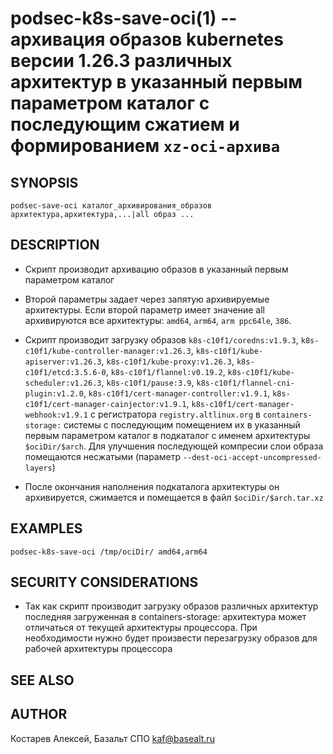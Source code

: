 podsec-k8s-save-oci(1) -- архивация образов kubernetes версии 1.26.3 различных архитектур в указанный первым параметром каталог c последующим сжатием и формированием `xz-oci-архива`
================================

## SYNOPSIS

`podsec-save-oci каталог_архивирования_образов архитектура,архитектура,...|all образ ...`

## DESCRIPTION

- Скрипт производит архивацию образов в указанный первым параметром каталог

- Второй параметры задает через запятую архивируемые архитектуры. Если второй параметр имеет значение all архивируются все архитектуры: `amd64`, `arm64`, `arm ppc64le`, `386`.

- Скрипт производит загрузку образов
`k8s-c10f1/coredns:v1.9.3`, `k8s-c10f1/kube-controller-manager:v1.26.3`, `k8s-c10f1/kube-apiserver:v1.26.3`, `k8s-c10f1/kube-proxy:v1.26.3`, `k8s-c10f1/etcd:3.5.6-0`, `k8s-c10f1/flannel:v0.19.2`, `k8s-c10f1/kube-scheduler:v1.26.3`, `k8s-c10f1/pause:3.9`, `k8s-c10f1/flannel-cni-plugin:v1.2.0`, `k8s-c10f1/cert-manager-controller:v1.9.1`, `k8s-c10f1/cert-manager-cainjector:v1.9.1`, `k8s-c10f1/cert-manager-webhook:v1.9.1`
с регистратора `registry.altlinux.org` в `containers-storage:` системы с последующим помещением их в указанный первым параметром каталог в подкаталог с именем архитектуры `$ociDir/$arch`. Для улучшения последующей компресии слои образа помещаются несжатыми (параметр `--dest-oci-accept-uncompressed-layers`)

- После окончания наполнения подкаталога архитектуры он архивируется, сжимается и помещается в файл `$ociDir/$arch.tar.xz`

## EXAMPLES

`podsec-k8s-save-oci /tmp/ociDir/ amd64,arm64`

## SECURITY CONSIDERATIONS

- Так как скрипт производит загрузку образов различных архитектур последняя загруженная в containers-storage: архитектура может отличаться от текущей архитектуры процессора. При необходимости нужно будет произвести перезагрузку образов для рабочей архитектуры процессора

## SEE ALSO

## AUTHOR

Костарев Алексей, Базальт СПО
kaf@basealt.ru

